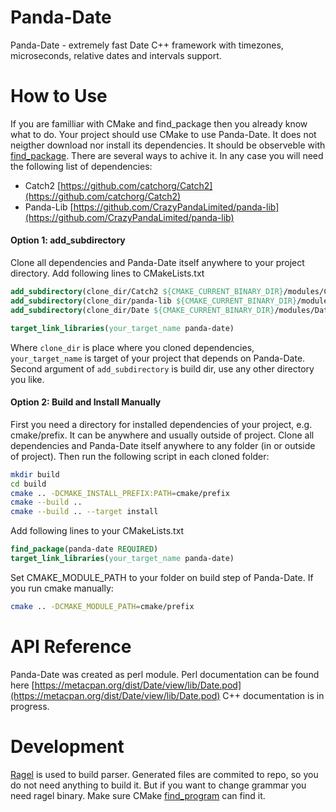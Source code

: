 # Panda-Date

Panda-Date - extremely fast Date C++ framework with timezones, microseconds, relative dates and intervals support.

# How to Use
If you are familliar with CMake and find_package then you already know what to do.
Your project should use CMake to use Panda-Date. It does not neigther download nor install its dependencies. It should be observeble with [find_package](https://cmake.org/cmake/help/latest/command/find_package.html).  There are several ways to achive it. In any case you will need the following list of dependencies:
* Catch2 [https://github.com/catchorg/Catch2](https://github.com/catchorg/Catch2)
* Panda-Lib [https://github.com/CrazyPandaLimited/panda-lib](https://github.com/CrazyPandaLimited/panda-lib)

#### Option 1: add_subdirectory
Clone all dependencies and Panda-Date itself anywhere to your project directory. Add following lines to CMakeLists.txt
```cmake
add_subdirectory(clone_dir/Catch2 ${CMAKE_CURRENT_BINARY_DIR}/modules/Catch2)
add_subdirectory(clone_dir/panda-lib ${CMAKE_CURRENT_BINARY_DIR}/modules/panda-lib)
add_subdirectory(clone_dir/Date ${CMAKE_CURRENT_BINARY_DIR}/modules/Date)

target_link_libraries(your_target_name panda-date)
```
Where `clone_dir` is place where you cloned dependencies, `your_target_name` is target of your project that depends on Panda-Date. Second argument of `add_subdirectory` is build dir, use any other directory you like.
#### Option 2: Build and Install Manually
First you need a directory for installed dependencies of your project, e.g. cmake/prefix. It can be anywhere and usually outside of project. Clone all dependencies and Panda-Date itself anywhere to any folder (in or outside of project). Then run the following script in each cloned folder:

```bash
mkdir build
cd build
cmake .. -DCMAKE_INSTALL_PREFIX:PATH=cmake/prefix
cmake --build ..
cmake --build .. --target install
```
Add following lines to your CMakeLists.txt
```cmake
find_package(panda-date REQUIRED)
target_link_libraries(your_target_name panda-date)
```
Set CMAKE_MODULE_PATH to your folder on build step of Panda-Date. If you run cmake manually:
```bash
cmake .. -DCMAKE_MODULE_PATH=cmake/prefix
```

# API Reference

Panda-Date was created as perl module. Perl documentation can be found here [https://metacpan.org/dist/Date/view/lib/Date.pod](https://metacpan.org/dist/Date/view/lib/Date.pod)
C++ documentation is in progress.

# Development

[Ragel](http://www.colm.net/open-source/ragel/) is used to build parser. Generated files are commited to repo, so you do not need anything to build it. But if you want to change grammar you need ragel binary. Make sure CMake [find_program](https://cmake.org/cmake/help/latest/command/find_program.html) can find it.
